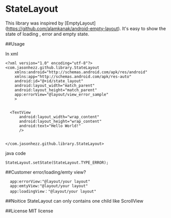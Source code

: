 # StateLayout

This library was inspired by [EmptyLayout] (https://github.com/alamkanak/android-empty-layout). It's easy to show the state of loading ,
error and empty state.


##Usage

In xml 
```
<?xml version="1.0" encoding="utf-8"?>
<com.jasonhezz.github.library.StateLayout
    xmlns:android="http://schemas.android.com/apk/res/android"
    xmlns:app="http://schemas.android.com/apk/res-auto"
    android:id="@+id/state_layout"
    android:layout_width="match_parent"
    android:layout_height="match_parent"
    app:errorView="@layout/view_error_sample"
    >


  <TextView
      android:layout_width="wrap_content"
      android:layout_height="wrap_content"
      android:text="Hello World!"
      />


</com.jasonhezz.github.library.StateLayout>
```
java code
```
StateLayout.setState(StateLayout.TYPE_ERROR);
```

##Customer error/loading/emty view?
```
  app:errorView:"@layout/your layout"
  app:emtyView:"@layout/your layout"
  app:loadingView："@layout/your layout"
```
##Noitice
StateLayout can only contains one child like ScrollView

##License
MIT license





